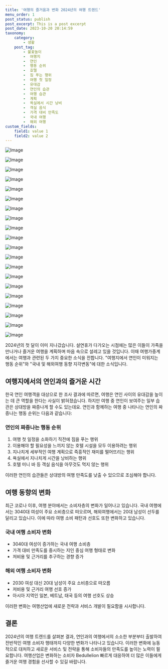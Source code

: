 ```yaml
---
title: '여행의 즐거움과 변화 2024년의 여행 트렌드'
menu_order: 1
post_status: publish
post_excerpt: This is a post excerpt
post_date: 2023-10-20 20:14:59
taxonomy:
    category:
        - 생활
    post_tag:
        - 불꽃놀이
        -  여행지
        -  연인
        -  행동 순위
        -  호텔
        -  짐 푸는 행위
        -  여행 첫 일정
        -  유대감
        -  연인의 습관
        -  여행 습관
        -  계획
        -  욕실에서 시간 낭비
        -  객실 음식
        -  가격 대비 만족도
        -  국내 여행
        -  해외 여행
custom_fields:
    field1: value 1
    field2: value 2
---
```


![Image](https://imgnews.pstatic.net/image/009/2024/02/06/0005255696_001_20240206234601025.png?type=w647)

![Image](https://imgnews.pstatic.net/image/009/2024/02/06/0005255696_002_20240206234601094.png?type=w647)

![Image](https://imgnews.pstatic.net/image/009/2024/02/06/0005255696_003_20240206234601144.png?type=w647)

![Image](https://imgnews.pstatic.net/image/009/2024/02/06/0005255696_004_20240206234601214.png?type=w647)

![Image](https://imgnews.pstatic.net/image/009/2024/02/06/0005255696_005_20240206234601281.png?type=w647)

![Image](https://imgnews.pstatic.net/image/009/2024/02/06/0005255696_006_20240206234601333.png?type=w647)

![Image](https://imgnews.pstatic.net/image/009/2024/02/06/0005255696_007_20240206234601400.png?type=w647)

![Image](https://imgnews.pstatic.net/image/009/2024/02/06/0005255696_008_20240206234601457.png?type=w647)

![Image](https://imgnews.pstatic.net/image/009/2024/02/06/0005255696_009_20240206234601517.png?type=w647)

![Image](https://imgnews.pstatic.net/image/009/2024/02/06/0005255696_010_20240206234601567.png?type=w647)

![Image](https://imgnews.pstatic.net/image/009/2024/02/06/0005255696_011_20240206234601631.png?type=w647)

![Image](https://imgnews.pstatic.net/image/009/2024/02/06/0005255696_012_20240206234601701.png?type=w647)

![Image](https://imgnews.pstatic.net/image/009/2024/02/06/0005255696_013_20240206234601743.png?type=w647)

![Image](https://imgnews.pstatic.net/image/009/2024/02/06/0005255696_014_20240206234601815.png?type=w647)

![Image](https://imgnews.pstatic.net/image/009/2024/02/06/0005255696_015_20240206234601845.png?type=w647)

![Image](https://imgnews.pstatic.net/image/009/2024/02/06/0005255696_016_20240206234601920.png?type=w647)

![Image](https://imgnews.pstatic.net/image/009/2024/02/06/0005255696_017_20240206234601978.png?type=w647)

![Image](https://imgnews.pstatic.net/image/009/2024/02/06/0005255696_018_20240206234602024.png?type=w647)

![Image](https://imgnews.pstatic.net/image/009/2024/02/06/0005255696_019_20240206234602095.png?type=w647)

![Image](https://imgnews.pstatic.net/image/009/2024/02/06/0005255696_020_20240206234602135.png?type=w647)


2024년의 첫 달이 이미 지나갔습니다. 설연휴가 다가오는 시점에는 많은 이들이 가족을 만나거나 즐거운 여행을 계획하며 마음 속으로 설레고 있을 것입니다. 이때 여행가중계에서는 여행과 관련된 두 가지 중요한 소식을 전합니다. "여행지에서 연인이 미워지는 행동 순위"와 "국내 및 해외여행 동향 지각변동"에 대한 소식입니다.

## 여행지에서의 연인과의 즐거운 시간

한국 연인 여행객을 대상으로 한 조사 결과에 따르면, 여행은 연인 사이의 유대감을 높이는 데 큰 역할을 한다는 사실이 밝혀졌습니다. 하지만 여행 중 연인이 보여주는 일부 습관은 상대방을 짜증나게 할 수도 있는데요. 연인과 함께하는 여행 중 나타나는 연인의 짜증나는 행동 순위는 다음과 같습니다:

### 연인의 짜증나는 행동 순위
1. 여행 첫 일정을 소화하기 직전에 짐을 푸는 행위
2. 이용해야 할 필요성을 느끼지 않는 호텔 시설을 모두 이용하려는 행위
3. 지나치게 세부적인 여행 계획으로 즉흥적인 재미를 떨어뜨리는 행위
4. 욕실에서 지나치게 시간을 낭비하는 행위
5. 호텔 미니 바 등 객실 음식을 아무것도 먹지 않는 행위

이러한 연인의 습관들은 상대방의 여행 만족도를 낮출 수 있으므로 조심해야 합니다.

## 여행 동향의 변화

최근 코로나 이후, 여행 분야에서는 소비자층의 변화가 일어나고 있습니다. 국내 여행에서는 3040대 여성이 주요 소비층으로 떠오르며, 해외여행에서는 20대 남성이 선두를 달리고 있습니다. 이에 따라 여행 소비 패턴과 선호도 또한 변화하고 있습니다.

### 국내 여행 소비자 변화
- 3040대 여성이 증가하는 국내 여행 소비층
- 가격 대비 만족도를 중시하는 지인 중심 여행 형태로 변화
- 저비용 및 근거리를 추구하는 경향 증가

### 해외 여행 소비자 변화
- 2030 여성 대신 20대 남성이 주요 소비층으로 떠오름
- 저비용 및 근거리 여행 선호 증가
- 아시아 지역인 일본, 베트남, 태국 등의 여행 선호도 상승

이러한 변화는 여행산업에 새로운 전략과 서비스 개발이 필요함을 시사합니다.

## 결론

2024년의 여행 트렌드를 살펴본 결과, 연인과의 여행에서의 소소한 부분부터 출발하여 전반적인 여행 소비자 행태까지 다양한 변화가 나타나고 있습니다. 이러한 변화에 능동적으로 대처하고 새로운 서비스 및 전략을 통해 소비자들의 만족도를 높이는 노력이 필요합니다. 여행산업은 변화하는 소비자 Bedullelion 빠르게 대응하여 더 많은 이들에게 즐거운 여행 경험을 선사할 수 있길 바랍니다.
